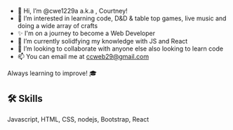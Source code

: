 - 👋 Hi, I’m @cwe1229a a.k.a , Courtney!
- 👀 I’m interested in learning code, D&D & table top games, live music and doing a wide array of crafts
- ✨ I'm on a journey to become a Web Developer
- 🌱 I’m currently solidfying my knowledge with JS and React
- 💞️ I’m looking to collaborate with anyone else also looking to learn code
- 📫 You can email me at ccweb29@gmail.com 

Always learning to improve!
🎓

## 🛠 Skills
Javascript, HTML, CSS, nodejs, Bootstrap, React

<!---
cwe1229a/cwe1229a is a ✨ special ✨ repository because its `README.md` (this file) appears on your GitHub profile.
You can click the Preview link to take a look at your changes.
--->
